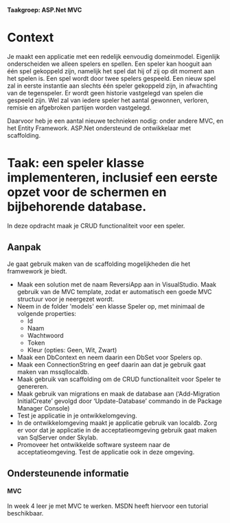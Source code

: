 **Taakgroep: ASP.Net MVC**

# Context

Je maakt een applicatie met een redelijk eenvoudig domeinmodel. Eigenlijk onderscheiden we alleen spelers en spellen. Een speler kan hooguit aan één spel gekoppeld zijn, namelijk het spel dat hij of zij op dit moment aan het spelen is. Een spel wordt door twee spelers gespeeld. Een nieuw spel zal in eerste instantie aan slechts één speler gekoppeld zijn, in afwachting van de tegenspeler. Er wordt geen historie vastgelegd van spelen die gespeeld zijn. Wel zal van iedere speler het aantal gewonnen, verloren, remisie en afgebroken partijen worden vastgelegd.

Daarvoor heb je een aantal nieuwe technieken nodig: onder andere MVC, en het Entity Framework. ASP.Net ondersteund de ontwikkelaar met scaffolding.

# Taak: een speler klasse implementeren, inclusief een eerste opzet voor de schermen en bijbehorende database.

In deze opdracht maak je CRUD functionaliteit voor een speler.

## Aanpak

Je gaat gebruik maken van de scaffolding mogelijkheden die het framwework je biedt.

-   Maak een solution met de naam ReversiApp aan in VisualStudio. Maak gebruik van de MVC template, zodat er automatisch een goede MVC structuur voor je neergezet wordt.
-   Neem in de folder 'models' een klasse Speler op, met minimaal de volgende properties:
    -   Id
    -   Naam
    -   Wachtwoord
    -   Token
    -   Kleur (opties: Geen, Wit, Zwart)
-   Maak een DbContext en neem daarin een DbSet voor Spelers op.
-   Maak een ConnectionString en geef daarin aan dat je gebruik gaat maken van mssqllocaldb.
-   Maak gebruik van scaffolding om de CRUD functionaliteit voor Speler te genereren.
-   Maak gebruik van migrations en maak de database aan (‘Add-Migration InitialCreate’ gevolgd door ‘Update-Database’ commando in de Package Manager Console)
-   Test je applicatie in je ontwikkelomgeving.
-   In de ontwikkelomgeving maakt je applicatie gebruik van localdb. Zorg er voor dat je applicatie in de acceptatieomgeving gebruik gaat maken van SqlServer onder Skylab.
-   Promoveer het ontwikkelde software systeem naar de acceptatieomgeving. Test de applicatie ook in deze omgeving.

## Ondersteunende informatie

#### MVC

In week 4 leer je met MVC te werken. MSDN heeft hiervoor een tutorial beschikbaar.